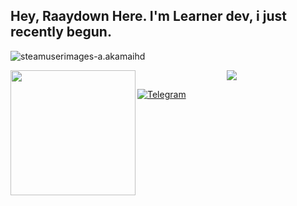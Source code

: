 ## Hey, Raaydown Here. I'm Learner dev, i just recently begun.

![steamuserimages-a.akamaihd](https://steamuserimages-a.akamaihd.net/ugc/85973328552078442/EB5723340EDDC13783CC7A3A5F7C51B787C13242/?imw=5000&imh=5000&ima=fit&impolicy=Letterbox&imcolor=%23000000&letterbox=false)

<img align='left' src='https://user-images.githubusercontent.com/5713670/87202985-820dcb80-c2b6-11ea-9f56-7ec461c497c3.gif' width='200"'>

<p align="center"><a href="https://github.com/raaydown"><img src="https://github-readme-stats.vercel.app/api?username=raaydown&show_icons=true&theme=dark"></a></p>

[![Telegram](https://img.shields.io/badge/Telegram-2CA5E0?style=for-the-badge&logo=telegram&logoColor=white/)](https://t.me/raaydown)
